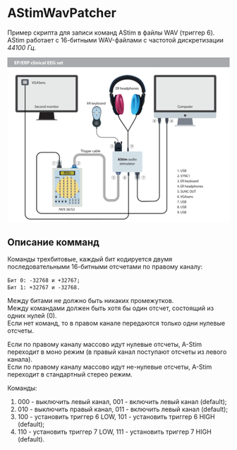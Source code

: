 # AStimWavPatcher

Пример скрипта для записи команд AStim в файлы WAV (триггер 6).  
AStim работает с 16-битными WAV-файлами с частотой дискретизации _44100 Гц_.

![](./img/nvx36+52_scheme.png)

## Описание комманд

Команды трехбитовые, каждый бит кодируется двумя последовательными 16-битными отсчетами по правому каналу:

    Бит 0: -32768 и +32767;
    Бит 1: +32767 и -32768.

Между битами не должно быть никаких промежутков.  
Между командами должен быть хотя бы один отсчет, состоящий из одних нулей (0).  
Если нет команд, то в правом канале передаются только одни нулевые отсчеты.  

Если по правому каналу массово идут нулевые отсчеты, A-Stim переходит в моно режим (в правый канал поступают отсчеты из левого канала).  
Если по правому каналу массово идут не-нулевые отсчеты, A-Stim переходит в стандартный стерео режим.  

Команды:
1) 000 - выключить левый канал, 001 - включить левый канал (default);
2) 010 - выключить правый канал, 011 - включить левый канал (default);
3) 100 - установить триггер 6 LOW, 101 - установить триггер 6 HIGH (default);
3) 110 - установить триггер 7 LOW, 111 - установить триггер 7 HIGH (default).